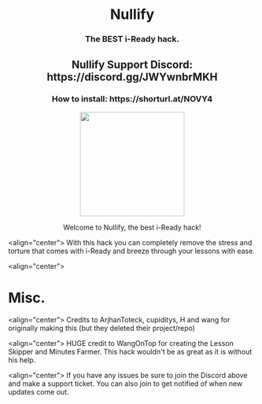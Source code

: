 <h1 align="center">Nullify</h1>
<h3 align="center">The BEST i-Ready hack.</h3>
<h2 align="center">Nullify Support Discord: https://discord.gg/JWYwnbrMKH</h2>
<h3 align="center">How to install: https://shorturl.at/NOVY4</h3>

<p align="center">
  <img width="212" height="212" src="https://res.cloudinary.com/dodofguiy/image/upload/v1671071889/icon_f6pwnj.png">
</p>

<p align="center">
Welcome to Nullify, the best i-Ready hack!
</p>

<align="center">
With this hack you can completely remove the stress and torture that comes with i-Ready and breeze through your lessons with ease.
</p>

<align="center">
# Misc.
</p>

<align="center">
Credits to ArjhanToteck, cupiditys, H and wang for originally making this (but they deleted their project/repo)
</p>

<align="center">
HUGE credit to WangOnTop for creating the Lesson Skipper and Minutes Farmer. This hack wouldn't be as great as it is without his help.
</p>

<align="center">
If you have any issues be sure to join the Discord above and make a support ticket. You can also join to get notified of when new updates come out.
</p>
